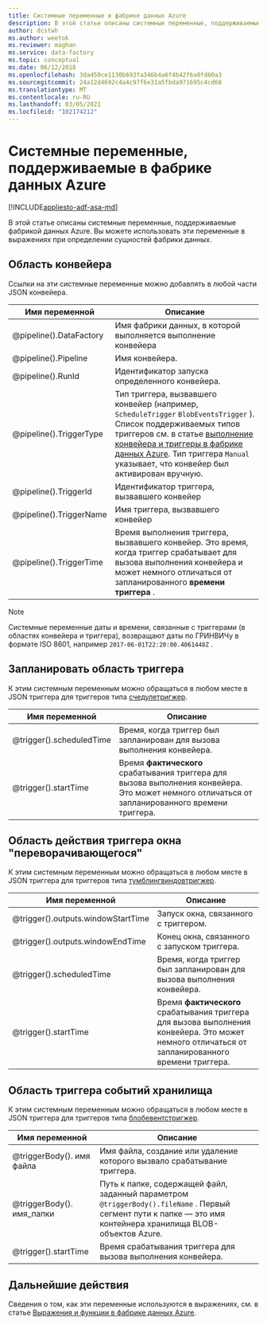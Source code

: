 ```yaml
---
title: Системные переменные в фабрике данных Azure
description: В этой статье описаны системные переменные, поддерживаемые фабрикой данных Azure. Вы можете использовать эти переменные в выражениях при определении сущностей фабрики данных.
author: dcstwh
ms.author: weetok
ms.reviewer: maghan
ms.service: data-factory
ms.topic: conceptual
ms.date: 06/12/2018
ms.openlocfilehash: 3da450ce1130b693fa346b4a6f4b42f6a0fd60a3
ms.sourcegitcommit: 24a12d4692c4a4c97f6e31a5fbda971695c4cd68
ms.translationtype: MT
ms.contentlocale: ru-RU
ms.lasthandoff: 03/05/2021
ms.locfileid: "102174212"
---
```

# <a name="system-variables-supported-by-azure-data-factory"></a>Системные переменные, поддерживаемые в фабрике данных Azure
[!INCLUDE[appliesto-adf-asa-md](includes/appliesto-adf-asa-md.md)]

В этой статье описаны системные переменные, поддерживаемые фабрикой данных Azure. Вы можете использовать эти переменные в выражениях при определении сущностей фабрики данных.

## <a name="pipeline-scope"></a>Область конвейера

Ссылки на эти системные переменные можно добавлять в любой части JSON конвейера.

| Имя переменной | Описание |
| --- | --- |
| @pipeline().DataFactory |Имя фабрики данных, в которой выполняется выполнение конвейера |
| @pipeline().Pipeline |Имя конвейера. |
| @pipeline().RunId |Идентификатор запуска определенного конвейера. |
| @pipeline().TriggerType |Тип триггера, вызвавшего конвейер (например, `ScheduleTrigger` `BlobEventsTrigger` ). Список поддерживаемых типов триггеров см. в статье [выполнение конвейера и триггеры в фабрике данных Azure](concepts-pipeline-execution-triggers.md). Тип триггера `Manual` указывает, что конвейер был активирован вручную. |
| @pipeline().TriggerId|Идентификатор триггера, вызвавшего конвейер |
| @pipeline().TriggerName|Имя триггера, вызвавшего конвейер |
| @pipeline().TriggerTime|Время выполнения триггера, вызвавшего конвейер. Это время, когда триггер срабатывает для вызова выполнения конвейера и может немного отличаться от запланированного **времени триггера** .  |

>[!NOTE]
>Системные переменные даты и времени, связанные с триггерами (в областях конвейера и триггера), возвращают даты по ГРИНВИЧу в формате ISO 8601, например `2017-06-01T22:20:00.4061448Z` .

## <a name="schedule-trigger-scope"></a>Запланировать область триггера

К этим системным переменным можно обращаться в любом месте в JSON триггера для триггеров типа [счедулетригжер](concepts-pipeline-execution-triggers.md#schedule-trigger).

| Имя переменной | Описание |
| --- | --- |
| @trigger().scheduledTime |Время, когда триггер был запланирован для вызова выполнения конвейера. |
| @trigger().startTime |Время **фактического** срабатывания триггера для вызова выполнения конвейера. Это может немного отличаться от запланированного времени триггера. |

## <a name="tumbling-window-trigger-scope"></a>Область действия триггера окна "переворачивающегося"

К этим системным переменным можно обращаться в любом месте в JSON триггера для триггеров типа [тумблингвиндовтригжер](concepts-pipeline-execution-triggers.md#tumbling-window-trigger).

| Имя переменной | Описание |
| --- | --- |
| @trigger().outputs.windowStartTime |Запуск окна, связанного с триггером. |
| @trigger().outputs.windowEndTime |Конец окна, связанного с запуском триггера. |
| @trigger().scheduledTime |Время, когда триггер был запланирован для вызова выполнения конвейера. |
| @trigger().startTime |Время **фактического** срабатывания триггера для вызова выполнения конвейера. Это может немного отличаться от запланированного времени триггера. |

## <a name="storage-event-trigger-scope"></a>Область триггера событий хранилища

К этим системным переменным можно обращаться в любом месте в JSON триггера для триггеров типа [блобевентстригжер](concepts-pipeline-execution-triggers.md#event-based-trigger).

| Имя переменной | Описание |
| --- | --- |
| @triggerBody(). имя файла  |Имя файла, создание или удаление которого вызвало срабатывание триггера.   |
| @triggerBody(). имя_папки  |Путь к папке, содержащей файл, заданный параметром `@triggerBody().fileName` . Первый сегмент пути к папке — это имя контейнера хранилища BLOB-объектов Azure.  |
| @trigger().startTime |Время срабатывания триггера для вызова выполнения конвейера. |

## <a name="next-steps"></a>Дальнейшие действия

Сведения о том, как эти переменные используются в выражениях, см. в статье [Выражения и функции в фабрике данных Azure](control-flow-expression-language-functions.md).
